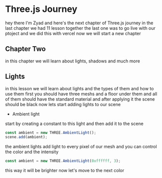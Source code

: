 # Three.js Journey

hey there I'm Zyad and here's the next chapter of Three.js journey in the last chapter we had 11 lesson together the last one was to go live with our ptoject and we did this with vercel now we will start a new chapter

## Chapter Two

in this chapter we will learn about lights, shadows and much more

## Lights

in this lesson we will learn about lights and the types of them and how to use them first you should have three meshs and a floor under them and all of them should have the standard material and after applying it the scene should be black
now lets start adding lights to our scene

- Ambient light

start by creating a constant to this light and then add it to the scene

```js
const ambient = new THREE.AmbientLight();
scene.add(ambient);
```

the ambient lights add light to every pixel of our mesh and you can control the color and the intensity

```js
const ambient = new THREE.AmbientLight(0xffffff, 3);
```

this way it will be brighter now let's move to the next color

